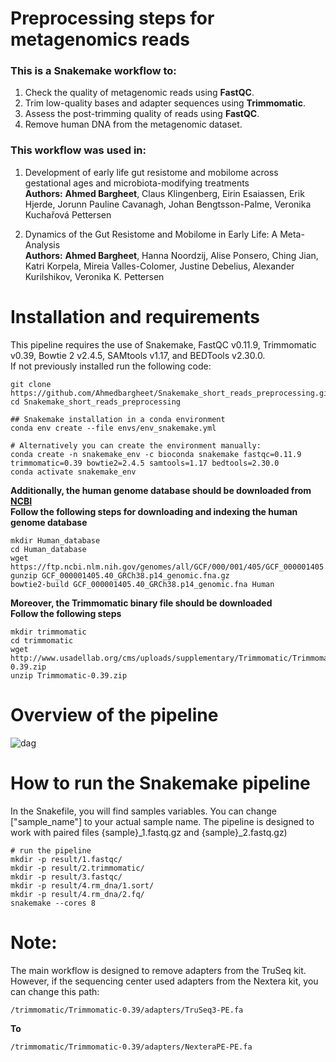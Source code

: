 # Preprocessing steps for metagenomics reads
### This is a Snakemake workflow to: 
1. Check the quality of metagenomic reads using **FastQC**.
2. Trim low-quality bases and adapter sequences using **Trimmomatic**.
3. Assess the post-trimming quality of reads using **FastQC**.
4. Remove human DNA from the metagenomic dataset.

### This workflow was used in: 
1. Development of early life gut resistome and mobilome across gestational ages and microbiota-modifying treatments <br />
**Authors:** **Ahmed Bargheet**, Claus Klingenberg, Eirin Esaiassen, Erik Hjerde, Jorunn Pauline Cavanagh, Johan Bengtsson-Palme, Veronika Kuchařová Pettersen

3. Dynamics of the Gut Resistome and Mobilome in Early Life: A Meta-Analysis <br />
**Authors:** **Ahmed Bargheet**, Hanna Noordzij, Alise Ponsero, Ching Jian, Katri Korpela, Mireia Valles-Colomer, Justine Debelius, Alexander Kurilshikov, Veronika K. Pettersen

# Installation and requirements
This pipeline requires the use of Snakemake, FastQC v0.11.9, Trimmomatic v0.39, Bowtie 2 v2.4.5, SAMtools v1.17, and BEDTools v2.30.0. <br />
If not previously installed run the following code:<br />

```
git clone https://github.com/Ahmedbargheet/Snakemake_short_reads_preprocessing.git
cd Snakemake_short_reads_preprocessing

## Snakemake installation in a conda environment
conda env create --file envs/env_snakemake.yml

# Alternatively you can create the environment manually:
conda create -n snakemake_env -c bioconda snakemake fastqc=0.11.9 trimmomatic=0.39 bowtie2=2.4.5 samtools=1.17 bedtools=2.30.0
conda activate snakemake_env
```

**Additionally, the human genome database should be downloaded from [NCBI](https://www.ncbi.nlm.nih.gov/datasets/genome/GCF_000001405.40/)** <br />
**Follow the following steps for downloading and indexing the human genome database**
```
mkdir Human_database
cd Human_database
wget https://ftp.ncbi.nlm.nih.gov/genomes/all/GCF/000/001/405/GCF_000001405.40_GRCh38.p14/GCF_000001405.40_GRCh38.p14_genomic.fna.gz
gunzip GCF_000001405.40_GRCh38.p14_genomic.fna.gz
bowtie2-build GCF_000001405.40_GRCh38.p14_genomic.fna Human
```

**Moreover, the Trimmomatic binary file should be downloaded** <br />
**Follow the following steps**
```
mkdir trimmomatic
cd trimmomatic
wget http://www.usadellab.org/cms/uploads/supplementary/Trimmomatic/Trimmomatic-0.39.zip
unzip Trimmomatic-0.39.zip
```
# Overview of the pipeline
![dag](https://github.com/user-attachments/assets/78ee8f39-07d8-431b-9820-89f3023f9af4)


# How to run the Snakemake pipeline
In the Snakefile, you will find samples variables. You can change ["sample_name"] to your actual sample name.
The pipeline is designed to work with paired files {sample}_1.fastq.gz and {sample}_2.fastq.gz)

```
# run the pipeline
mkdir -p result/1.fastqc/
mkdir -p result/2.trimmomatic/
mkdir -p result/3.fastqc/
mkdir -p result/4.rm_dna/1.sort/
mkdir -p result/4.rm_dna/2.fq/
snakemake --cores 8
```

# Note:
The main workflow is designed to remove adapters from the TruSeq kit.
However, if the sequencing center used adapters from the Nextera kit, you can change this path:
```
/trimmomatic/Trimmomatic-0.39/adapters/TruSeq3-PE.fa
```
**To**
```
/trimmomatic/Trimmomatic-0.39/adapters/NexteraPE-PE.fa
```
